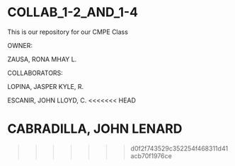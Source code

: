 # COLLAB_1-2_AND_1-4
This is our repository for our CMPE Class

OWNER: 

ZAUSA, RONA MHAY L.

COLLABORATORS:

LOPINA, JASPER KYLE, R.

ESCANIR, JOHN LLOYD, C.
<<<<<<< HEAD

CABRADILLA, JOHN LENARD
=======
>>>>>>> d0f2f743529c352254f468311d41acb70f1976ce
